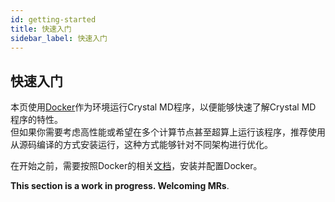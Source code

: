 ```yaml
---
id: getting-started
title: 快速入门
sidebar_label: 快速入门
---
```


## 快速入门

本页使用[Docker](https://docs.docker.com/)作为环境运行Crystal MD程序，以便能够快速了解Crystal MD 程序的特性。  
但如果你需要考虑高性能或希望在多个计算节点甚至超算上运行该程序，推荐使用从源码编译的方式安装运行，这种方式能够针对不同架构进行优化。

在开始之前，需要按照Docker的相关[文档](https://docs.docker.com/)，安装并配置Docker。

**This section is a work in progress. Welcoming MRs**.